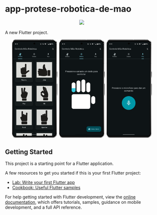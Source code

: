 # app-protese-robotica-de-mao

<p align="center">
  <img src="https://skillicons.dev/icons?i=androidstudio,dart,flutter" /> <br/>
</p>

A new Flutter project.

<div align="center">
  <img src="./assets/docs/images/screenshot_1.png" alt="" width="30%"/>
  <img src="/assets/docs/images/screenshot_2.png" alt="" width="30%"/>
  <img src="/assets/docs/images/screenshot_3.png" alt="" width="30%"/>
</div>

## Getting Started

This project is a starting point for a Flutter application.

A few resources to get you started if this is your first Flutter project:

- [Lab: Write your first Flutter app](https://docs.flutter.dev/get-started/codelab)
- [Cookbook: Useful Flutter samples](https://docs.flutter.dev/cookbook)

For help getting started with Flutter development, view the
[online documentation](https://docs.flutter.dev/), which offers tutorials,
samples, guidance on mobile development, and a full API reference.

